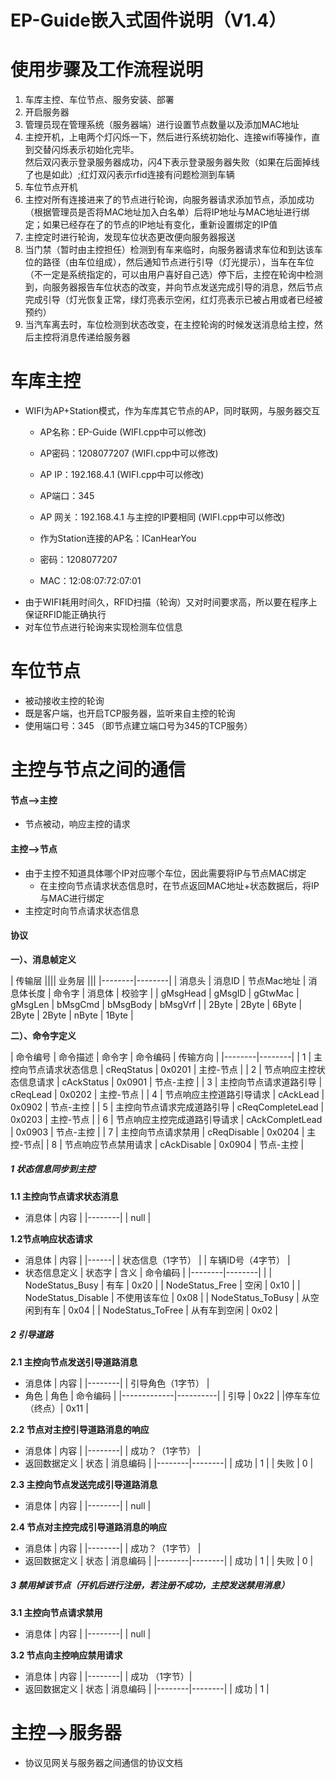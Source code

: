 EP-Guide嵌入式固件说明（V1.4）
=======
# 使用步骤及工作流程说明
1. 车库主控、车位节点、服务安装、部署
2. 开启服务器
3. 管理员现在管理系统（服务器端）进行设置节点数量以及添加MAC地址
4. 主控开机，上电两个灯闪烁一下，然后进行系统初始化、连接wifi等操作，直到交替闪烁表示初始化完毕。<br/>然后双闪表示登录服务器成功，闪4下表示登录服务器失败（如果在后面掉线了也是如此）;红灯双闪表示rfid连接有问题检测到车辆
5. 车位节点开机
6. 主控对所有连接进来了的节点进行轮询，向服务器请求添加节点，添加成功（根据管理员是否将MAC地址加入白名单）后将IP地址与MAC地址进行绑定；如果已经存在了的节点的IP地址有变化，重新设置绑定的IP值
7. 主控定时进行轮询，发现车位状态更改便向服务器报送
8. 当门禁（暂时由主控担任）检测到有车来临时，向服务器请求车位和到达该车位的路径（由车位组成），然后通知节点进行引导（灯光提示），当车在车位（不一定是系统指定的，可以由用户喜好自己选）停下后，主控在轮询中检测到，向服务器报告车位状态的改变，并向节点发送完成引导的消息，然后节点完成引导（灯光恢复正常，绿灯亮表示空闲，红灯亮表示已被占用或者已经被预约）
9. 当汽车离去时，车位检测到状态改变，在主控轮询的时候发送消息给主控，然后主控将消息传递给服务器

# 车库主控
* WIFI为AP+Station模式，作为车库其它节点的AP，同时联网，与服务器交互
  * AP名称：EP-Guide    (WIFI.cpp中可以修改)
  * AP密码：1208077207  (WIFI.cpp中可以修改)
  * AP IP：192.168.4.1                  (WIFI.cpp中可以修改)
  * AP端口：345
  * AP 网关：192.168.4.1  与主控的IP要相同 (WIFI.cpp中可以修改)

  * 作为Station连接的AP名：ICanHearYou
  * 密码：1208077207
  * MAC：12:08:07:72:07:01
* 由于WIFI耗用时间久，RFID扫描（轮询）又对时间要求高，所以要在程序上保证RFID能正确执行
* 对车位节点进行轮询来实现检测车位信息

# 车位节点

* 被动接收主控的轮询
* 既是客户端，也开启TCP服务器，监听来自主控的轮询
* 使用端口号：345 （即节点建立端口号为345的TCP服务）


# 主控与节点之间的通信

#### 节点-->主控
* 节点被动，响应主控的请求

#### 主控-->节点
* 由于主控不知道具体哪个IP对应哪个车位，因此需要将IP与节点MAC绑定
  * 在主控向节点请求状态信息时，在节点返回MAC地址+状态数据后，将IP与MAC进行绑定
* 主控定时向节点请求状态信息


#### 协议
**一）、消息帧定义**

| 传输层 |||| 业务层 |||
|--------|--------|
| 消息头 | 消息ID | 节点Mac地址 | 消息体长度 | 命令字 | 消息体 | 校验字 |
| gMsgHead | gMsgID | gGtwMac | gMsgLen | bMsgCmd | bMsgBody | bMsgVrf |
| 2Byte | 2Byte | 6Byte | 2Byte | 2Byte | nByte | 1Byte |

**二）、命令字定义**

| 命令编号 | 命令描述 | 命令字 | 命令编码 | 传输方向 |
|--------|--------|
|    1    | 主控向节点请求状态信息   | cReqStatus | 0x0201 | 主控-节点 |
|    2    | 节点响应主控状态信息请求 | cAckStatus | 0x0901 | 节点-主控 |
|    3    | 主控向节点请求道路引导   | cReqLead | 0x0202 | 主控-节点 |
|    4    | 节点响应主控道路引导请求 | cAckLead | 0x0902 | 节点-主控 |
|    5    | 主控向节点请求完成道路引导   | cReqCompleteLead | 0x0203 | 主控-节点 |
|    6    | 节点响应主控完成道路引导请求 | cAckCompletLead | 0x0903 | 节点-主控 |
|    7    | 主控向节点请求禁用          | cReqDisable     | 0x0204  | 主控-节点|
|    8    | 节点响应节点禁用请求        | cAckDisable     | 0x0904  | 节点-主控 |

##### 1 状态信息同步到主控
**1.1 主控向节点请求状态消息**
* 消息体
| 内容 |
|--------|
|  null  |

**1.2节点响应状态请求**
* 消息体
| 内容 |
|------|
| 状态信息（1字节） |
| 车辆ID号（4字节） |
* 状态信息定义
| 状态字           | 含义  | 命令编码 |
|--------|--------|                |
| NodeStatus_Busy | 有车  | 0x20    |
| NodeStatus_Free | 空闲  | 0x10    |
| NodeStatus_Disable | 不使用该车位  | 0x08    |
| NodeStatus_ToBusy | 从空闲到有车  | 0x04    |
| NodeStatus_ToFree | 从有车到空闲  | 0x02    |

##### 2 引导道路
**2.1 主控向节点发送引导道路消息**
* 消息体
| 内容 |
|--------|
| 引导角色（1字节）  |
* 角色
| 角色         | 命令编码  |
|-------------|----------|
|  引导        |  0x22    |
|停车车位（终点）| 0x11     |

**2.2 节点对主控引导道路消息的响应**
* 消息体
| 内容 |
|--------|
|  成功？（1字节）  |
* 返回数据定义
| 状态 | 消息编码 |
|--------|--------|
|   成功     |   1     |
|   失败     |   0     |

**2.3 主控向节点发送完成引导道路消息**
* 消息体
| 内容 |
|--------|
| null  |

**2.4 节点对主控完成引导道路消息的响应**
* 消息体
| 内容 |
|--------|
|  成功？（1字节）  |
* 返回数据定义
| 状态 | 消息编码 |
|--------|--------|
|   成功     |   1     |
|   失败     |   0     |

##### 3 禁用掉该节点（开机后进行注册，若注册不成功，主控发送禁用消息）

**3.1 主控向节点请求禁用**
* 消息体
| 内容 |
|--------|
|  null |

**3.2 节点向主控响应禁用请求**
* 消息体
| 内容 |
|--------|
|  成功 （1字节）|
* 返回数据定义
| 状态 | 消息编码 |
|--------|--------|
|   成功     |   1     |




# 主控-->服务器

* 协议见网关与服务器之间通信的协议文档

